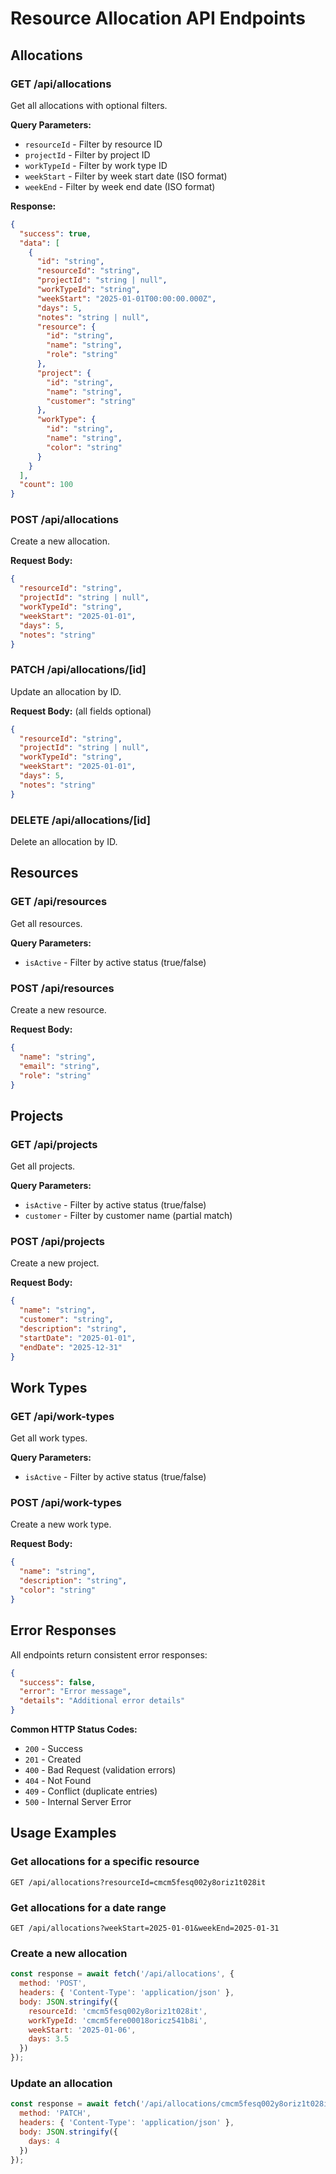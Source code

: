# Resource Allocation API Endpoints

## Allocations

### GET /api/allocations
Get all allocations with optional filters.

**Query Parameters:**
- `resourceId` - Filter by resource ID
- `projectId` - Filter by project ID  
- `workTypeId` - Filter by work type ID
- `weekStart` - Filter by week start date (ISO format)
- `weekEnd` - Filter by week end date (ISO format)

**Response:**
```json
{
  "success": true,
  "data": [
    {
      "id": "string",
      "resourceId": "string",
      "projectId": "string | null",
      "workTypeId": "string",
      "weekStart": "2025-01-01T00:00:00.000Z",
      "days": 5,
      "notes": "string | null",
      "resource": {
        "id": "string",
        "name": "string",
        "role": "string"
      },
      "project": {
        "id": "string",
        "name": "string",
        "customer": "string"
      },
      "workType": {
        "id": "string",
        "name": "string",
        "color": "string"
      }
    }
  ],
  "count": 100
}
```

### POST /api/allocations
Create a new allocation.

**Request Body:**
```json
{
  "resourceId": "string",
  "projectId": "string | null",
  "workTypeId": "string", 
  "weekStart": "2025-01-01",
  "days": 5,
  "notes": "string"
}
```

### PATCH /api/allocations/[id]
Update an allocation by ID.

**Request Body:** (all fields optional)
```json
{
  "resourceId": "string",
  "projectId": "string | null",
  "workTypeId": "string",
  "weekStart": "2025-01-01", 
  "days": 5,
  "notes": "string"
}
```

### DELETE /api/allocations/[id]
Delete an allocation by ID.

## Resources

### GET /api/resources
Get all resources.

**Query Parameters:**
- `isActive` - Filter by active status (true/false)

### POST /api/resources
Create a new resource.

**Request Body:**
```json
{
  "name": "string",
  "email": "string",
  "role": "string"
}
```

## Projects

### GET /api/projects
Get all projects.

**Query Parameters:**
- `isActive` - Filter by active status (true/false)
- `customer` - Filter by customer name (partial match)

### POST /api/projects
Create a new project.

**Request Body:**
```json
{
  "name": "string",
  "customer": "string",
  "description": "string",
  "startDate": "2025-01-01",
  "endDate": "2025-12-31"
}
```

## Work Types

### GET /api/work-types
Get all work types.

**Query Parameters:**
- `isActive` - Filter by active status (true/false)

### POST /api/work-types
Create a new work type.

**Request Body:**
```json
{
  "name": "string",
  "description": "string",
  "color": "string"
}
```

## Error Responses

All endpoints return consistent error responses:

```json
{
  "success": false,
  "error": "Error message",
  "details": "Additional error details"
}
```

**Common HTTP Status Codes:**
- `200` - Success
- `201` - Created
- `400` - Bad Request (validation errors)
- `404` - Not Found
- `409` - Conflict (duplicate entries)
- `500` - Internal Server Error

## Usage Examples

### Get allocations for a specific resource
```
GET /api/allocations?resourceId=cmcm5fesq002y8oriz1t028it
```

### Get allocations for a date range
```
GET /api/allocations?weekStart=2025-01-01&weekEnd=2025-01-31
```

### Create a new allocation
```javascript
const response = await fetch('/api/allocations', {
  method: 'POST',
  headers: { 'Content-Type': 'application/json' },
  body: JSON.stringify({
    resourceId: 'cmcm5fesq002y8oriz1t028it',
    workTypeId: 'cmcm5fere00018oricz541b8i',
    weekStart: '2025-01-06',
    days: 3.5
  })
});
```

### Update an allocation
```javascript
const response = await fetch('/api/allocations/cmcm5fesq002y8oriz1t028it', {
  method: 'PATCH',
  headers: { 'Content-Type': 'application/json' },
  body: JSON.stringify({
    days: 4
  })
});
``` 
